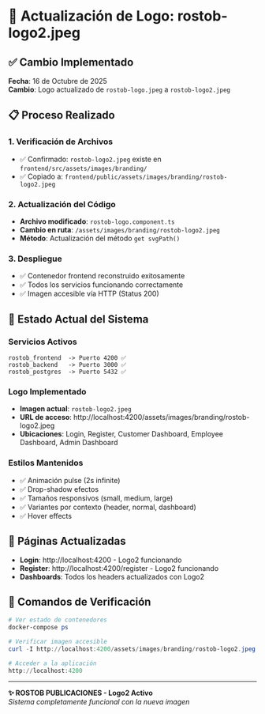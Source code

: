 # 🔄 Actualización de Logo: rostob-logo2.jpeg

## ✅ Cambio Implementado
**Fecha**: 16 de Octubre de 2025  
**Cambio**: Logo actualizado de `rostob-logo.jpeg` a `rostob-logo2.jpeg`

## 📋 Proceso Realizado

### 1. Verificación de Archivos
- ✅ Confirmado: `rostob-logo2.jpeg` existe en `frontend/src/assets/images/branding/`
- ✅ Copiado a: `frontend/public/assets/images/branding/rostob-logo2.jpeg`

### 2. Actualización del Código
- **Archivo modificado**: `rostob-logo.component.ts`
- **Cambio en ruta**: `/assets/images/branding/rostob-logo2.jpeg`
- **Método**: Actualización del método `get svgPath()`

### 3. Despliegue
- ✅ Contenedor frontend reconstruido exitosamente
- ✅ Todos los servicios funcionando correctamente
- ✅ Imagen accesible vía HTTP (Status 200)

## 🎯 Estado Actual del Sistema

### Servicios Activos
```
rostob_frontend  -> Puerto 4200 ✅ 
rostob_backend   -> Puerto 3000 ✅
rostob_postgres  -> Puerto 5432 ✅
```

### Logo Implementado
- **Imagen actual**: `rostob-logo2.jpeg`
- **URL de acceso**: http://localhost:4200/assets/images/branding/rostob-logo2.jpeg
- **Ubicaciones**: Login, Register, Customer Dashboard, Employee Dashboard, Admin Dashboard

### Estilos Mantenidos
- ✅ Animación pulse (2s infinite)
- ✅ Drop-shadow efectos
- ✅ Tamaños responsivos (small, medium, large)
- ✅ Variantes por contexto (header, normal, dashboard)
- ✅ Hover effects

## 📱 Páginas Actualizadas
- **Login**: http://localhost:4200 - Logo2 funcionando
- **Register**: http://localhost:4200/register - Logo2 funcionando
- **Dashboards**: Todos los headers actualizados con Logo2

## 🔧 Comandos de Verificación
```powershell
# Ver estado de contenedores
docker-compose ps

# Verificar imagen accesible
curl -I http://localhost:4200/assets/images/branding/rostob-logo2.jpeg

# Acceder a la aplicación  
http://localhost:4200
```

---
**✨ ROSTOB PUBLICACIONES - Logo2 Activo**  
*Sistema completamente funcional con la nueva imagen*